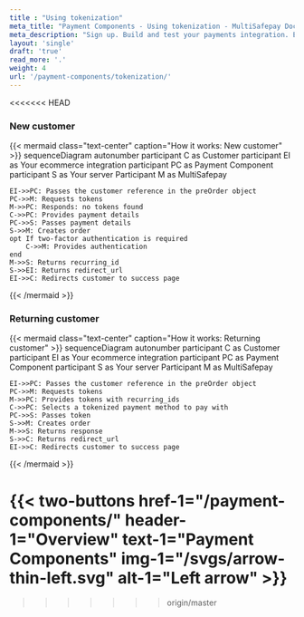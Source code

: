 ```yaml
---
title : "Using tokenization"
meta_title: "Payment Components - Using tokenization - MultiSafepay Docs"
meta_description: "Sign up. Build and test your payments integration. Explore our products and services. Use our API reference, SDKs, and wrappers. Get support."
layout: 'single'
draft: 'true'
read_more: '.'
weight: 4
url: '/payment-components/tokenization/'
---
```

<<<<<<< HEAD

### New customer

{{< mermaid class="text-center" caption="How it works: New customer" >}}
sequenceDiagram
    autonumber
    participant C as Customer
    participant EI as Your ecommerce integration
    participant PC as Payment Component
    participant S as Your server
    Participant M as MultiSafepay
    
    EI->>PC: Passes the customer reference in the preOrder object
    PC->>M: Requests tokens
    M->>PC: Responds: no tokens found
    C->>PC: Provides payment details
    PC->>S: Passes payment details
    S->>M: Creates order
    opt If two-factor authentication is required
        C->>M: Provides authentication
    end
    M->>S: Returns recurring_id
    S->>EI: Returns redirect_url
    EI->>C: Redirects customer to success page

{{< /mermaid >}}

### Returning customer

{{< mermaid class="text-center" caption="How it works: Returning customer" >}}
sequenceDiagram
    autonumber
    participant C as Customer
    participant EI as Your ecommerce integration
    participant PC as Payment Component
    participant S as Your server
    Participant M as MultiSafepay
    
    EI->>PC: Passes the customer reference in the preOrder object
    PC->>M: Requests tokens
    M->>PC: Provides tokens with recurring_ids
    C->>PC: Selects a tokenized payment method to pay with
    PC->>S: Passes token
    S->>M: Creates order
    M->>S: Returns response
    S->>C: Returns redirect_url
    EI->>C: Redirects customer to success page

{{< /mermaid >}}

{{< two-buttons href-1="/payment-components/" header-1="Overview" text-1="Payment Components" img-1="/svgs/arrow-thin-left.svg" alt-1="Left arrow" >}}
=======
>>>>>>> origin/master
